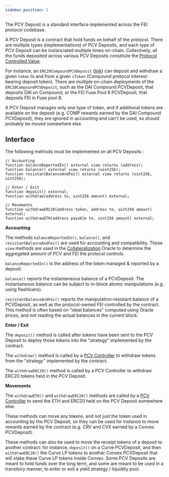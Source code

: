 ```yaml
---
sidebar_position: 2
---
```


The PCV Deposit is a standard interface implemented across the FEI protocol codebase.

A PCV Deposit is a contract that hold funds on behalf of the protocol. There are multiple types (implementations) of PCV Deposits, and each type of PCV Deposit can be instanciated multiple times on-chain. Collectively, all the funds deposited across various PCV Deposits constitute the [Protocol Controlled Value](PCVManagement.md).

For instance, an `ERC20CompoundPCVDeposit` ([link]([aaaa](https://github.com/fei-protocol/fei-protocol-core/blob/develop/contracts/pcv/compound/ERC20CompoundPCVDeposit.sol))) can deposit and withdraw a given `token` to and from a given `cToken` (Compound protocol interest-bearing deposit token). There are multiple on-chain deployments of the `ERC20CompoundPCVDeposit`, such as the DAI Compound PCVDeposit, that deposits DAI on Compound, or the FEI Fuse Pool 8 PCVDeposit, that deposits FEI in Fuse pool 8.

A PCV Deposit manages only one type of token, and if additional tokens are available on the deposit (e.g. COMP rewards earned by the DAI Compound PCVDeposit), they are ignored in accounting and can't be used, so should probably be moved somewhere else.

## Interface
The following methods must be implemented on all PCV Deposits :

```sol
// Accounting
function balanceReportedIn() external view returns (address);
function balance() external view returns (uint256);
function resistantBalanceAndFei() external view returns (uint256, uint256);

// Enter / Exit
function deposit() external;
function withdraw(address to, uint256 amount) external;

// Movements 
function withdrawERC20(address token, address to, uint256 amount) external;
function withdrawETH(address payable to, uint256 amount) external;
```

**Accounting**

The methods `balanceReportedIn()`, `balance()`, and `resistantBalanceAndFei()` are used for accounting and compatibility. These `view` methods are used in the [Collateralization](Collateralization.md) Oracle to determine the aggregated amount of PCV and FEI the protocol controls.

`balanceReportedIn()` is the address of the token managed & reported by a deposit.

`balance()` reports the instantaneous balance of a PCVDeposit. The instantaneous balance can be subject to in-block atomic manipulations (e.g. using flashloans).

`resistantBalanceAndFei()` reports the manipulation-resistant balance of a PCVDeposit, as well as the protocol-owned FEI controlled by the contract. This method is often based on "ideal balances" computed using Oracle prices, and not reading the actual balances in the current block.

**Enter / Exit**

The `deposit()` method is called after tokens have been sent to the PCV Deposit to deploy those tokens into the "strategy" implemented by the contract.

The `withdraw()` method is called by a [PCV Controller](AccessControl.md) to withdraw tokens from the "strategy" implemented by the contract.

The `withdrawERC20()` method is called by a PCV Controller to withdraw ERC20 tokens held in the PCV Deposit.

**Movements**

The `withdrawETH()` and `withdrawERC20()` methods are called by a [PCV Controller](AccessControl.md) to send the ETH and ERC20 held on the PCV Deposit somewhere else. 

These methods can move any tokens, and not just the token used in accounting by the PCV Deposit, so they can be used for instance to move rewards earned by the contract (e.g. CRV and CVX earned by a Convex PCVDeposit).

These methods can also be used to move the receipt tokens of a deposit to another contract: for instance,  `deposit()` on a Curve PCVDeposit, and then `withdrawERC20()` the Curve LP tokens to another Convex PCVDeposit that will stake these Curve LP tokens inside Convex. Some PCV Deposits are meant to hold funds over the long term, and some are meant to be used in a transitory manner, to enter or exit a yield strategy / liquidity pool.

